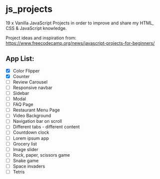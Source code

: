 # js_projects

19 x Vanilla JavaScript Projects in order to improve and share my HTML, CSS & JavaScript knowledge.

Project ideas and inspiration from:
https://www.freecodecamp.org/news/javascript-projects-for-beginners/

## App List:
- [x]  Color Flipper
- [x]  Counter
- [ ]  Review Carousel
- [ ]  Responsive navbar
- [ ]  Sidebar
- [ ]  Modal
- [ ]  FAQ Page
- [ ]  Restaurant Menu Page
- [ ]  Video Background
- [ ]  Navigation bar on scroll
- [ ]  Different tabs - different content
- [ ]  Countdown clock
- [ ]  Lorem ipsum app
- [ ]  Grocery list
- [ ]  Image slider
- [ ]  Rock, paper, scissors game
- [ ]  Snake game
- [ ]  Space invaders
- [ ]  Tetris
